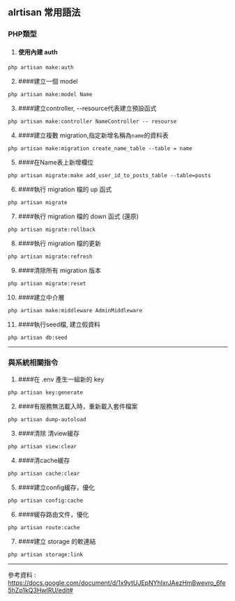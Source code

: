 ## alrtisan 常用語法
### PHP類型

1. #### 使用內建 auth
````
php artisan make:auth
````
    
2. ####建立一個 model 
````
php artisan make:model Name
````   
   
3. ####建立controller, --resource代表建立預設函式    
````
php artisan make:controller NameController -- resourse   
````    

4. ####建立複數 migration,指定新增名稱為`name`的資料表
````
php artisan make:migration create_name_table --table = name
````
    
5. ####在Name表上新增欄位
````
php artisan migrate:make add_user_id_to_posts_table --table=posts
````    

6. ####執行 migration 檔的 up 函式
````
php artisan migrate
````       
      
7. ####執行 migration 檔的 down 函式 (還原)    
````
php artisan migrate:rollback
````    
    
8. ####執行 migration 檔的更新     
````
php artisan migrate:refresh
````     
     
9. ####清除所有 migration 版本    
````
php artisan migrate:reset
````    
    
10. ####建立中介層    
````
php artisan make:middleware AdminMiddleware
````

11. ####執行seed檔, 建立假資料        
````
php artisan db:seed
````   

----
### 與系統相關指令    
1. ####在 .env 產生一組新的 key
````
php artisan key:generate
````    
    
2. ####有服務無法載入時，重新載入套件檔案    
````
php artisan dump-autoload
````               
                
3. ####清除 清view緩存     
````
php artisan view:clear
````

4. ####清cache緩存
````
php artisan cache:clear
````    
     
5. ####建立config緩存，優化
````
php artisan config:cache
````     
    
6. ####緩存路由文件，優化
````
php artisan route:cache
````    

7. ####建立 storage 的軟連結
````
php artisan storage:link
````

- - -
參考資料 : https://docs.google.com/document/d/1x9ytUJEpNYhIxrJAezHmBwevro_6fe5hZp1kQ3HwIRU/edit#
